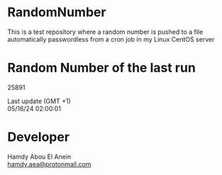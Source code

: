 # RandomNumber    
This is a test repository where a random number is pushed to a file automatically passwordless from a cron job in my Linux CentOS server    
# Random Number of the last run   
25891
      
Last update (GMT +1)    
05/16/24 02:00:01
# Developer    
Hamdy Abou El Anein   
hamdy.aea@protonmail.com
